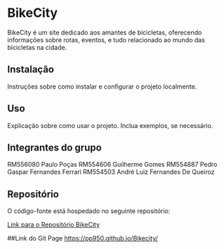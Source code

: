 # BikeCity

BikeCity é um site dedicado aos amantes de bicicletas, oferecendo informações sobre rotas, eventos, e tudo relacionado ao mundo das bicicletas na cidade.

## Instalação

Instruções sobre como instalar e configurar o projeto localmente.

## Uso

Explicação sobre como usar o projeto. Inclua exemplos, se necessário.

## Integrantes do grupo
RM556080 Paulo Poças
RM554606 Guilherme Gomes
RM554887 Pedro Gaspar Fernandes Ferrari
RM554503 André Luiz Fernandes De Queiroz
## Repositório

O código-fonte está hospedado no seguinte repositório:

[Link para o Repositório BikeCity](https://github.com/PP950/Bikecity.git)

##Link do Git Page
https://pp950.github.io/Bikecity/
